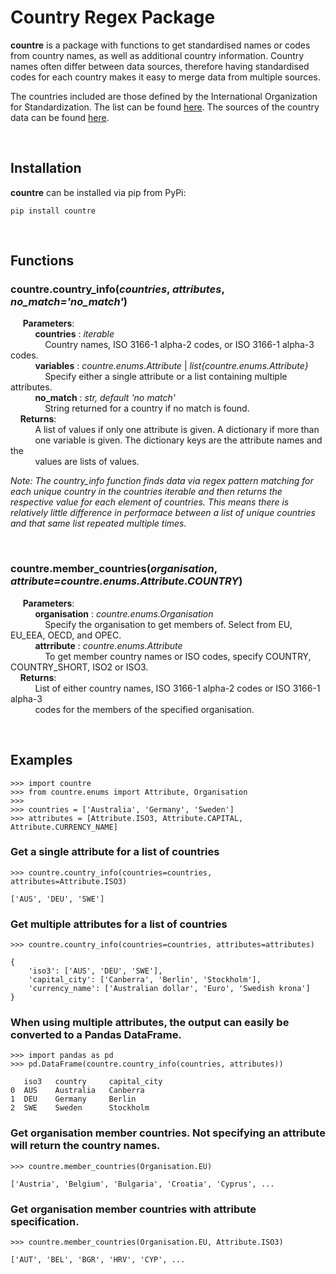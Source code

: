 # Country Regex Package

**countre** is a package with functions to get standardised names or codes from country names, as well as additional country information. Country names often differ between data sources, therefore having standardised codes for each country makes it easy to merge data from multiple sources.

The countries included are those defined by the International Organization for Standardization. The list can be found
[here](https://www.iso.org/iso-3166-country-codes.html). The sources of the country data can be found [here](https://github.com/mwtb47/countre/country_data).

<br>

## Installation

**countre** can be installed via pip from PyPi:

```
pip install countre
```

<br>

## Functions

### countre.country_info(*countries*, *attributes*, *no_match='no_match'*)  
&nbsp;&nbsp;&nbsp;&nbsp; **Parameters**:   
          **countries** : *iterable*  
              Country names, ISO 3166-1 alpha-2 codes, or ISO 3166-1 alpha-3 codes.  
          **variables** : *countre.enums.Attribute* | *list{countre.enums.Attribute}*  
              Specify either a single attribute or a list containing multiple attributes.  
          **no_match** : *str, default 'no match'*  
              String returned for a country if no match is found.  
    **Returns**:  
          A list of values if only one attribute is given. A dictionary if more than  
          one variable is given. The dictionary keys are the attribute names and the  
          values are lists of values.
        

*Note: The country_info function finds data via regex pattern matching for each unique country in the countries iterable and then returns the respective value for each element of countries. This means there is relatively little difference in performace between a list of unique countries and that same list repeated multiple times.*

<br>

### countre.member_countries(*organisation*, *attribute=countre.enums.Attribute.COUNTRY*)

&nbsp;&nbsp;&nbsp;&nbsp; **Parameters**:   
          **organisation** : *countre.enums.Organisation*  
              Specify the organisation to get members of. Select from EU, EU_EEA, OECD, and OPEC.  
          **attrribute** : *countre.enums.Attribute*  
              To get member country names or ISO codes, specify COUNTRY, COUNTRY_SHORT, ISO2 or ISO3.  
    **Returns**:  
          List of either country names, ISO 3166-1 alpha-2 codes or ISO 3166-1 alpha-3  
          codes for the members of the specified organisation.

<br>

## Examples

```
>>> import countre
>>> from countre.enums import Attribute, Organisation
>>>
>>> countries = ['Australia', 'Germany', 'Sweden']
>>> attributes = [Attribute.ISO3, Attribute.CAPITAL, Attribute.CURRENCY_NAME]
```

### Get a single attribute for a list of countries
```
>>> countre.country_info(countries=countries, attributes=Attribute.ISO3)

['AUS', 'DEU', 'SWE']
```

### Get multiple attributes for a list of countries
```
>>> countre.country_info(countries=countries, attributes=attributes)

{
    'iso3': ['AUS', 'DEU', 'SWE'],
    'capital_city': ['Canberra', 'Berlin', 'Stockholm'],
    'currency_name': ['Australian dollar', 'Euro', 'Swedish krona']
}
```

### When using multiple attributes, the output can easily be converted to a Pandas DataFrame.
```
>>> import pandas as pd
>>> pd.DataFrame(countre.country_info(countries, attributes))

   iso3   country     capital_city
0  AUS    Australia   Canberra
1  DEU    Germany     Berlin
2  SWE    Sweden      Stockholm
```

### Get organisation member countries. Not specifying an attribute will return the country names.
```
>>> countre.member_countries(Organisation.EU)

['Austria', 'Belgium', 'Bulgaria', 'Croatia', 'Cyprus', ...
```

### Get organisation member countries with attribute specification.
```
>>> countre.member_countries(Organisation.EU, Attribute.ISO3)

['AUT', 'BEL', 'BGR', 'HRV', 'CYP', ...
```
